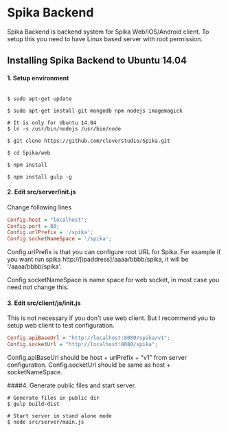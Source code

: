 # Spika Backend

Spika Backend is backend system for Spika Web/iOS/Android client. To setup this you need to have Linux based server with root permission.

## Installing Spika Backend to Ubuntu 14.04

####  1. Setup environment

```{r, engine='bash', count_lines}

$ sudo apt-get update

$ sudo apt-get install git mongodb npm nodejs imagemagick

# It is only for Ubuntu 14.04
$ ln -s /usr/bin/nodejs /usr/bin/node

$ git clone https://github.com/cloverstudio/Spika.git

$ cd Spika/web

$ npm install 

$ npm install gulp -g
```

#### 2.  Edit src/server/init.js

Change following lines
```ini
Config.host = "localhost";
Config.port = 80; 
Config.urlPrefix = '/spika'; 
Config.socketNameSpace = '/spika';
```
Config.urlPrefix is that you can configure root URL for Spika. For example if you want run spika http://[ipaddress]/aaaa/bbbb/spika, it will be '/aaaa/bbbb/spika'.

Config.socketNameSpace is name space for web socket, in most case you need not change this.


#### 3. Edit src/client/js/init.js
This is not necessary if you don't use web client. But I recommend you to setup web client to test configuration.

```ini
Config.apiBaseUrl = "http://localhost:8080/spika/v1";
Config.socketUrl = "http://localhost:8080/spika";
```

Config.apiBaseUrl should be host + urlPrefix + "v1" from server configuration.
Config.socketUrl should be same as host + socketNameSpace.


####4. Generate public files and start server.
```{r, engine='bash', count_lines}
# Generate files in public dir
$ gulp build-dist

# Start server in stand alone mode
$ node src/server/main.js
```


